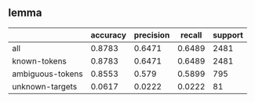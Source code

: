 
## lemma

|                  | accuracy | precision | recall | support |
|------------------|----------|-----------|--------|---------|
| all              | 0.8783   | 0.6471    | 0.6489 | 2481    |
| known-tokens     | 0.8783   | 0.6471    | 0.6489 | 2481    |
| ambiguous-tokens | 0.8553   | 0.579     | 0.5899 | 795     |
| unknown-targets  | 0.0617   | 0.0222    | 0.0222 | 81      |

